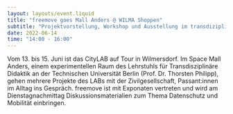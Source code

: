 ```yaml
---
layout: layouts/event.liquid
title: "freemove goes Mall Anders @ WILMA Shoppen"
subtitle: "Projektvorstellung, Workshop und Ausstellung im transdiziplinären Experimentierraum der TU Berlin, zusammen mit dem CityLAB Berlin"
date: 2022-06-14
time: "14:00 - 16:00"
---
```


Vom 13. bis 15. Juni ist das CityLAB auf Tour in Wilmersdorf. Im Space Mall Anders, einem experimentellen Raum des Lehrstuhls für Transdisziplinäre Didaktik an der Technischen Universität Berlin (Prof. Dr. Thorsten Philipp), gehen mehrere Projekte des LABs mit der Zivilgesellschaft, Passant:innen im Alltag ins Gespräch. freemove ist mit Exponaten vertreten und wird am Dienstagnachmittag Diskussionsmaterialien zum Thema Datenschutz und Mobilität einbringen.
